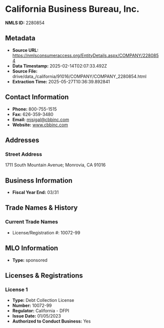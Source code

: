 # California Business Bureau, Inc.

**NMLS ID:** 2280854

## Metadata
- **Source URL:** https://nmlsconsumeraccess.org/EntityDetails.aspx/COMPANY/2280854
- **Data Timestamp:** 2025-02-14T02:07:33.492Z
- **Source File:** drive/data_/california/91016/COMPANY/COMPANY_2280854.html
- **Extraction Time:** 2025-05-27T10:36:39.892841

## Contact Information
- **Phone:** 800-755-1515
- **Fax:** 626-359-3480
- **Email:** mjsigal@cbbinc.com
- **Website:** www.cbbinc.com

## Addresses
### Street Address
1711 South Mountain Avenue; Monrovia, CA 91016

## Business Information
- **Fiscal Year End:** 03/31

## Trade Names & History
### Current Trade Names
- License/Registration #: 10072-99

## MLO Information
- **Type:** sponsored

## Licenses & Registrations

### License 1
- **Type:** Debt Collection License
- **Number:** 10072-99
- **Regulator:** California - DFPI
- **Issue Date:** 01/05/2023
- **Authorized to Conduct Business:** Yes
